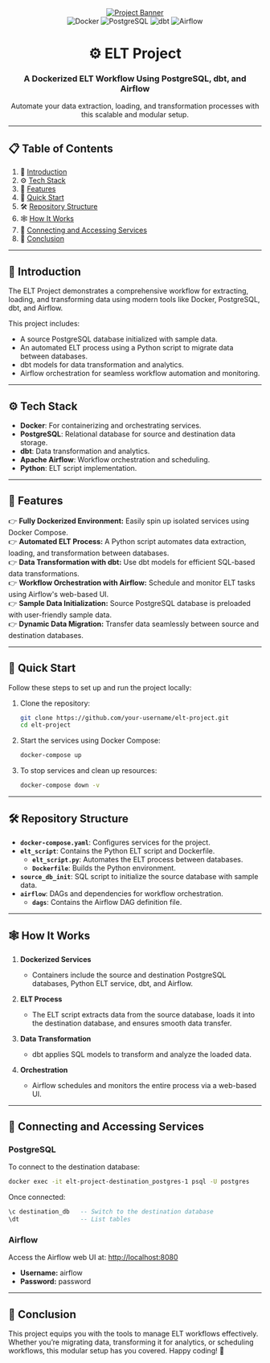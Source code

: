 
<div align="center"> 
  <a href="https://github.com/your-username/elt-project" target="_blank">
    <img src="./assets/images/elt-project-banner.png" alt="Project Banner" /> 
  </a> 
  <br />
  <div>
    <img src="https://img.shields.io/badge/-Docker-blue?style=for-the-badge&logo=docker&logoColor=white&color=2496ED" alt="Docker" />
    <img src="https://img.shields.io/badge/-PostgreSQL-316192?style=for-the-badge&logo=postgresql&logoColor=white&color=316192" alt="PostgreSQL" />
    <img src="https://img.shields.io/badge/-dbt-orange?style=for-the-badge&logo=dbt&logoColor=white&color=FF694B" alt="dbt" />
    <img src="https://img.shields.io/badge/-Airflow-blue?style=for-the-badge&logo=apache-airflow&logoColor=white&color=017CEE" alt="Airflow" />
  </div>
  <h1 align="center">⚙️ ELT Project</h1>
  <h3 align="center">A Dockerized ELT Workflow Using PostgreSQL, dbt, and Airflow</h3>
  <p align="center">Automate your data extraction, loading, and transformation processes with this scalable and modular setup.</p>
</div>

---

## 📋 <a name="table">Table of Contents</a>

1. 🤖 [Introduction](#introduction)  
2. ⚙️ [Tech Stack](#tech-stack)  
3. 🔋 [Features](#features)  
4. 🤸 [Quick Start](#quick-start)  
5. 🛠️ [Repository Structure](#repository-structure)  
6. 🕸️ [How It Works](#how-it-works)  
7. 🔗 [Connecting and Accessing Services](#connecting-and-accessing-services)  
8. 🚀 [Conclusion](#conclusion)

---

## <a name="introduction">🤖 Introduction</a>

The ELT Project demonstrates a comprehensive workflow for extracting, loading, and transforming data using modern tools like Docker, PostgreSQL, dbt, and Airflow. 

This project includes:

- A source PostgreSQL database initialized with sample data.
- An automated ELT process using a Python script to migrate data between databases.
- dbt models for data transformation and analytics.
- Airflow orchestration for seamless workflow automation and monitoring.

---

## <a name="tech-stack">⚙️ Tech Stack</a>

- **Docker**: For containerizing and orchestrating services.  
- **PostgreSQL**: Relational database for source and destination data storage.  
- **dbt**: Data transformation and analytics.  
- **Apache Airflow**: Workflow orchestration and scheduling.  
- **Python**: ELT script implementation.  

---

## <a name="features">🔋 Features</a>

👉 **Fully Dockerized Environment:** Easily spin up isolated services using Docker Compose.  
👉 **Automated ELT Process:** A Python script automates data extraction, loading, and transformation between databases.  
👉 **Data Transformation with dbt:** Use dbt models for efficient SQL-based data transformations.  
👉 **Workflow Orchestration with Airflow:** Schedule and monitor ELT tasks using Airflow's web-based UI.  
👉 **Sample Data Initialization:** Source PostgreSQL database is preloaded with user-friendly sample data.  
👉 **Dynamic Data Migration:** Transfer data seamlessly between source and destination databases.  

---

## <a name="quick-start">🤸 Quick Start</a>

Follow these steps to set up and run the project locally:

1. Clone the repository:  
   ```bash
   git clone https://github.com/your-username/elt-project.git
   cd elt-project
   ```

2. Start the services using Docker Compose:  
   ```bash
   docker-compose up
   ```

3. To stop services and clean up resources:  
   ```bash
   docker-compose down -v
   ```

---

## <a name="repository-structure">🛠️ Repository Structure</a>

- **`docker-compose.yaml`**: Configures services for the project.  
- **`elt_script`**: Contains the Python ELT script and Dockerfile.  
  - **`elt_script.py`**: Automates the ELT process between databases.  
  - **`Dockerfile`**: Builds the Python environment.  
- **`source_db_init`**: SQL script to initialize the source database with sample data.  
- **`airflow`**: DAGs and dependencies for workflow orchestration.  
  - **`dags`**: Contains the Airflow DAG definition file.  

---

## <a name="how-it-works">🕸️ How It Works</a>

1. **Dockerized Services**  
   - Containers include the source and destination PostgreSQL databases, Python ELT service, dbt, and Airflow.

2. **ELT Process**  
   - The ELT script extracts data from the source database, loads it into the destination database, and ensures smooth data transfer.

3. **Data Transformation**  
   - dbt applies SQL models to transform and analyze the loaded data.

4. **Orchestration**  
   - Airflow schedules and monitors the entire process via a web-based UI.

---

## <a name="connecting-and-accessing-services">🔗 Connecting and Accessing Services</a>

### PostgreSQL
To connect to the destination database:  
```bash
docker exec -it elt-project-destination_postgres-1 psql -U postgres
```

Once connected:  
```sql
\c destination_db   -- Switch to the destination database  
\dt                 -- List tables  
```

### Airflow  
Access the Airflow web UI at: [http://localhost:8080](http://localhost:8080)  
- **Username:** airflow  
- **Password:** password  

---

## <a name="conclusion">🚀 Conclusion</a>

This project equips you with the tools to manage ELT workflows effectively. Whether you’re migrating data, transforming it for analytics, or scheduling workflows, this modular setup has you covered. Happy coding! 🚀

